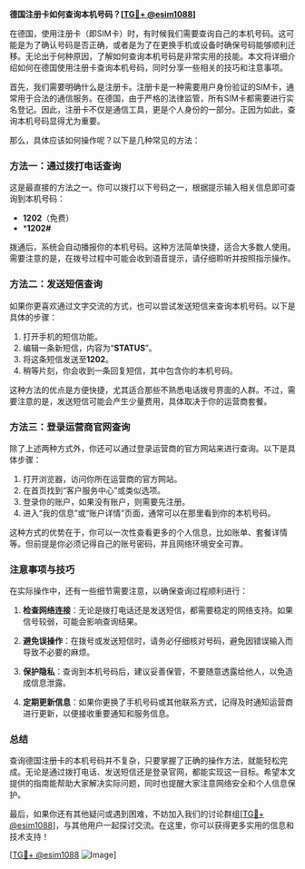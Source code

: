 **德国注册卡如何查询本机号码？[[TG💪+ @esim1088](https://t.me/s/esim1088)]**

在德国，使用注册卡（即SIM卡）时，有时候我们需要查询自己的本机号码。这可能是为了确认号码是否正确，或者是为了在更换手机或设备时确保号码能够顺利迁移。无论出于何种原因，了解如何查询本机号码是非常实用的技能。本文将详细介绍如何在德国使用注册卡查询本机号码，同时分享一些相关的技巧和注意事项。

首先，我们需要明确什么是注册卡。注册卡是一种需要用户身份验证的SIM卡，通常用于合法的通信服务。在德国，由于严格的法律监管，所有SIM卡都需要进行实名登记。因此，注册卡不仅是通信工具，更是个人身份的一部分。正因为如此，查询本机号码显得尤为重要。

那么，具体应该如何操作呢？以下是几种常见的方法：

### 方法一：通过拨打电话查询

这是最直接的方法之一。你可以拨打以下号码之一，根据提示输入相关信息即可查询到本机号码：

- **1202**（免费）
- ***1202#**

拨通后，系统会自动播报你的本机号码。这种方法简单快捷，适合大多数人使用。需要注意的是，在拨号过程中可能会收到语音提示，请仔细聆听并按照指示操作。

### 方法二：发送短信查询

如果你更喜欢通过文字交流的方式，也可以尝试发送短信来查询本机号码。以下是具体的步骤：

1. 打开手机的短信功能。
2. 编辑一条新短信，内容为“**STATUS**”。
3. 将这条短信发送至**1202**。
4. 稍等片刻，你会收到一条回复短信，其中包含你的本机号码。

这种方法的优点是方便快捷，尤其适合那些不熟悉电话拨号界面的人群。不过，需要注意的是，发送短信可能会产生少量费用，具体取决于你的运营商套餐。

### 方法三：登录运营商官网查询

除了上述两种方式外，你还可以通过登录运营商的官方网站来进行查询。以下是具体步骤：

1. 打开浏览器，访问你所在运营商的官方网站。
2. 在首页找到“客户服务中心”或类似选项。
3. 登录你的账户，如果没有账户，则需要先注册。
4. 进入“我的信息”或“账户详情”页面，通常可以在那里看到你的本机号码。

这种方式的优势在于，你可以一次性查看更多的个人信息，比如账单、套餐详情等。但前提是你必须记得自己的账号密码，并且网络环境安全可靠。

### 注意事项与技巧

在实际操作中，还有一些细节需要注意，以确保查询过程顺利进行：

1. **检查网络连接**：无论是拨打电话还是发送短信，都需要稳定的网络支持。如果信号较弱，可能会影响查询结果。
   
2. **避免误操作**：在拨号或发送短信时，请务必仔细核对号码，避免因错误输入而导致不必要的麻烦。

3. **保护隐私**：查询到本机号码后，建议妥善保管，不要随意透露给他人，以免造成信息泄露。

4. **定期更新信息**：如果你更换了手机号码或其他联系方式，记得及时通知运营商进行更新，以便接收重要通知和服务信息。

### 总结

查询德国注册卡的本机号码并不复杂，只要掌握了正确的操作方法，就能轻松完成。无论是通过拨打电话、发送短信还是登录官网，都能实现这一目标。希望本文提供的指南能帮助大家解决实际问题，同时也提醒大家注意网络安全和个人信息保护。

最后，如果你还有其他疑问或遇到困难，不妨加入我们的讨论群组[[TG💪+ @esim1088](https://t.me/s/esim1088)]，与其他用户一起探讨交流。在这里，你可以获得更多实用的信息和技术支持！

[[TG💪+ @esim1088](https://t.me/s/esim1088) ![Image](https://i.postimg.cc/4NQfJmqS/Snipaste-2025-05-13-00-14-12.png)]